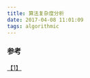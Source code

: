 ```yaml
---
title: 算法复杂度分析
date: 2017-04-08 11:01:09
tags: algorithmic
---
```

### 参考
[【1】](http://www.cnblogs.com/gaochundong/p/complexity_of_algorithms.html)
